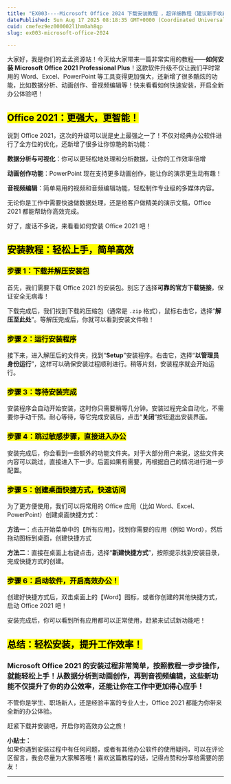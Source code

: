 ```yaml
---
title: "EX003----Microsoft Office 2024 下载安装教程 ，超详细教程（建议新手收藏）"
datePublished: Sun Aug 17 2025 08:18:35 GMT+0000 (Coordinated Universal Time)
cuid: cmefez9ez000002l1hm0ah8qp
slug: ex003-microsoft-office-2024

---
```


大家好，我是你们的孟孟资源站！今天给大家带来一篇非常实用的教程——**如何安装 Microsoft Office 2021 Professional Plus**！这款软件升级不仅让我们平时常用的 Word、Excel、PowerPoint 等工具变得更加强大，还新增了很多酷炫的功能，比如数据分析、动画创作、音视频编辑等！快来看看如何快速安装，开启全新办公体验吧！

## **<mark>Office 2021：更强大，更智能！</mark>**

说到 Office 2021，这次的升级可以说是史上最强之一了！不仅对经典办公软件进行了全方位的优化，还新增了很多让你惊艳的新功能：

**数据分析与可视化**：你可以更轻松地处理和分析数据，让你的工作效率倍增

**动画创作功能**：PowerPoint 现在支持更多动画创作，能让你的演示更生动有趣！

**音视频编辑**：简单易用的视频和音频编辑功能，轻松制作专业级的多媒体内容。

无论你是工作中需要快速做数据处理，还是给客户做精美的演示文稿，Office 2021 都能帮助你高效完成。

好了，废话不多说，来看看如何安装 Office 2021 吧！

## **<mark>安装教程：轻松上手，简单高效</mark>**

### **<mark>步骤 1：下载并解压安装包</mark>**

首先，我们需要下载 Office 2021 的安装包。别忘了选择**可靠的官方下载链接**，保证安全无病毒！

下载完成后，我们找到下载的压缩包（通常是 `.zip` 格式），鼠标右击它，选择“**解压至此处**”。等解压完成后，你就可以看到安装文件啦！

### **<mark>步骤 2：运行安装程序</mark>**

接下来，进入解压后的文件夹，找到“**Setup**”安装程序。右击它，选择“**以管理员身份运行**”，这样可以确保安装过程顺利进行。稍等片刻，安装程序就会开始运行。

### **<mark>步骤 3：等待安装完成</mark>**

安装程序会自动开始安装，这时你只需要稍等几分钟。安装过程完全自动化，不需要你手动干预。耐心等待，等它完成安装后，点击“**关闭**”按钮退出安装界面。

### **<mark>步骤 4：跳过敏感步骤，直接进入办公</mark>**

安装完成后，你会看到一些额外的功能文件夹。对于大部分用户来说，这些文件夹内容可以跳过，直接进入下一步。后面如果有需要，再根据自己的情况进行进一步配置。

### **<mark>步骤 5：创建桌面快捷方式，快速访问</mark>**

为了更方便使用，我们可以将常用的 Office 应用（比如 Word、Excel、PowerPoint）创建桌面快捷方式：

**方法一**：点击开始菜单中的【所有应用】，找到你需要的应用（例如 Word），然后拖动图标到桌面，创建快捷方式

**方法二**：直接在桌面上右键点击，选择“**新建快捷方式**”，按照提示找到安装目录，完成快捷方式的创建。

### **<mark>步骤 6：启动软件，开启高效办公！</mark>**

创建好快捷方式后，双击桌面上的【Word】图标，或者你创建的其他快捷方式，启动 Office 2021 吧！

安装完成后，你可以看到所有应用都可以正常使用，赶紧来试试新功能吧！

## **<mark>总结：轻松安装，提升工作效率！</mark>**

### **Microsoft Office 2021 的安装过程非常简单，按照教程一步步操作，就能轻松上手！从数据分析到动画创作，再到音视频编辑，这些新功能不仅提升了你的办公效率，还能让你在工作中更加得心应手！**

不管你是学生、职场新人，还是经验丰富的专业人士，Office 2021 都能为你带来全新的办公体验。

赶紧下载并安装吧，开启你的高效办公之旅！

  
**小贴士：**  
如果你遇到安装过程中有任何问题，或者有其他办公软件的使用疑问，可以在评论区留言，我会尽量为大家解答哦！喜欢这篇教程的话，记得点赞和分享给需要的朋友！

---
